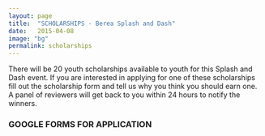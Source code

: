 ```yaml
---
layout: page
title:  "SCHOLARSHIPS - Berea Splash and Dash"
date:   2015-04-08
image: "bg"
permalink: scholarships
---
```

There will be 20 youth scholarships available to youth for this Splash and Dash event. If you are interested in applying for one of these scholarships fill out the scholarship form and tell us why you think you should earn one. A panel of reviewers will get back to you within 24 hours to notify the winners.

### GOOGLE FORMS FOR APPLICATION
